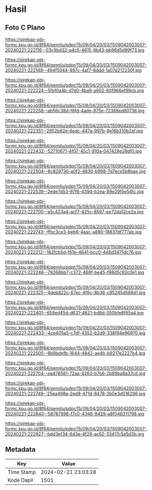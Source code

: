 # Hasil

## Foto C Plano

https://sirekap-obj-formc.kpu.go.id/8f64/pemilu/pdpr/15/09/04/20/03/1509042003007-20240221-222116--03c9bd32-a4c5-4615-8b43-bb96d5d99f73.jpg

https://sirekap-obj-formc.kpu.go.id/8f64/pemilu/pdpr/15/09/04/20/03/1509042003007-20240221-222148--494f5044-897c-4af7-8ddd-1a07d212230f.jpg

https://sirekap-obj-formc.kpu.go.id/8f64/pemilu/pdpr/15/09/04/20/03/1509042003007-20240221-222224--5fbf0a4b-d7d0-4ba9-a602-60f966ef99cb.jpg

https://sirekap-obj-formc.kpu.go.id/8f64/pemilu/pdpr/15/09/04/20/03/1509042003007-20240221-222258--ab56c38d-f8fd-4ade-875e-72368ed80736.jpg

https://sirekap-obj-formc.kpu.go.id/8f64/pemilu/pdpr/15/09/04/20/03/1509042003007-20240221-222351--2952b92e-6edc-447a-997b-9e16b310b2af.jpg

https://sirekap-obj-formc.kpu.go.id/8f64/pemilu/pdpr/15/09/04/20/03/1509042003007-20240221-222432--52710671-4f07-45c1-910a-047428e28df0.jpg

https://sirekap-obj-formc.kpu.go.id/8f64/pemilu/pdpr/15/09/04/20/03/1509042003007-20240221-222504--8c829730-a0f2-4830-b998-7d7ece5b8bae.jpg

https://sirekap-obj-formc.kpu.go.id/8f64/pemilu/pdpr/15/09/04/20/03/1509042003007-20240221-222539--2ede7d53-97f6-4394-b2ea-89e29f5e54fc.jpg

https://sirekap-obj-formc.kpu.go.id/8f64/pemilu/pdpr/15/09/04/20/03/1509042003007-20240221-222700--a5c423a4-acf7-425c-8597-ee72da12ce2a.jpg

https://sirekap-obj-formc.kpu.go.id/8f64/pemilu/pdpr/15/09/04/20/03/1509042003007-20240221-222743--ffbc3ce3-beb6-4aac-a880-18837df777ab.jpg

https://sirekap-obj-formc.kpu.go.id/8f64/pemilu/pdpr/15/09/04/20/03/1509042003007-20240221-222212--162fcb5d-f61b-4641-bcc0-448d3471dc76.jpg

https://sirekap-obj-formc.kpu.go.id/8f64/pemilu/pdpr/15/09/04/20/03/1509042003007-20240221-222248--79268bb7-c372-468f-be45-f98d5c92c0e1.jpg

https://sirekap-obj-formc.kpu.go.id/8f64/pemilu/pdpr/15/09/04/20/03/1509042003007-20240221-222325--4deb822c-67ec-4f9c-8b36-c95245d568d1.jpg

https://sirekap-obj-formc.kpu.go.id/8f64/pemilu/pdpr/15/09/04/20/03/1509042003007-20240221-222401--658ed45d-d631-4621-bd8d-050bfe8f65a4.jpg

https://sirekap-obj-formc.kpu.go.id/8f64/pemilu/pdpr/15/09/04/20/03/1509042003007-20240221-222433--4ce405a5-c7df-4352-b2d9-338f94e96970.jpg

https://sirekap-obj-formc.kpu.go.id/8f64/pemilu/pdpr/15/09/04/20/03/1509042003007-20240221-222505--8b9bdefb-1644-4842-ae4b-b9217e2227b4.jpg

https://sirekap-obj-formc.kpu.go.id/8f64/pemilu/pdpr/15/09/04/20/03/1509042003007-20240221-222704--ea476581-72aa-4263-b7b6-2b89ba8a37cd.jpg

https://sirekap-obj-formc.kpu.go.id/8f64/pemilu/pdpr/15/09/04/20/03/1509042003007-20240221-222749--25ea498a-2ed8-471d-8478-2b0e3d016296.jpg

https://sirekap-obj-formc.kpu.go.id/8f64/pemilu/pdpr/15/09/04/20/03/1509042003007-20240221-222840--58787998-f7c0-4346-9429-a8f046311798.jpg

https://sirekap-obj-formc.kpu.go.id/8f64/pemilu/pdpr/15/09/04/20/03/1509042003007-20240221-222927--bdd3ef34-6d3e-4f29-ac62-33417c5a5d3b.jpg


## Metadata

| Key        | Value               |
| ---------- | ------------------- |
| Time Stamp | 2024-02-21 23:03:28 |
| Kode Dapil | 1501                |



